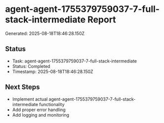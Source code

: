 # agent-agent-1755379759037-7-full-stack-intermediate Report

Generated: 2025-08-18T18:46:28.150Z

## Status
- Task: agent-agent-1755379759037-7-full-stack-intermediate
- Status: Completed
- Timestamp: 2025-08-18T18:46:28.150Z

## Next Steps
- Implement actual agent-agent-1755379759037-7-full-stack-intermediate functionality
- Add proper error handling
- Add logging and monitoring
